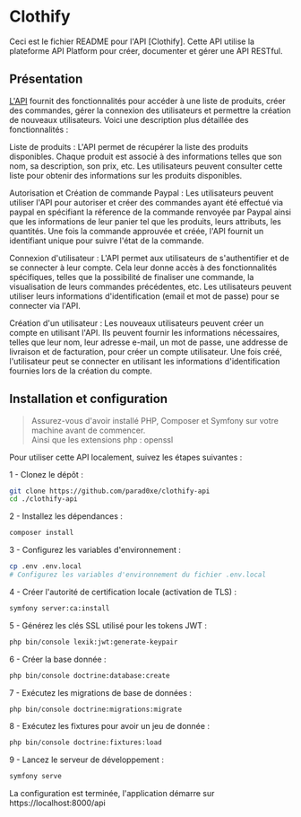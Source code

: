 # Clothify

Ceci est le fichier README pour l'API [Clothify]. Cette API utilise la plateforme API Platform pour créer, documenter et gérer une API RESTful.

## Présentation

[L'API](https://github.com/parad0xe/clothify-api) fournit des fonctionnalités pour accéder à une liste de produits, créer des commandes, gérer
la connexion des utilisateurs et permettre la création de nouveaux utilisateurs. Voici une description plus détaillée des fonctionnalités :

Liste de produits : L'API permet de récupérer la liste des produits disponibles. Chaque produit est associé à des informations telles que son nom, sa
description, son prix, etc. Les utilisateurs peuvent consulter cette liste pour obtenir des informations sur les produits disponibles.

Autorisation et Création de commande Paypal : Les utilisateurs peuvent utiliser l'API pour autoriser et créer des commandes ayant été effectué via
paypal en spécifiant la réference de la commande renvoyée par Paypal ainsi que les informations de leur panier tel que les produits, leurs attributs, 
les quantités. Une fois la commande approuvée et créée, l'API fournit un identifiant unique pour suivre l'état de la commande.

Connexion d'utilisateur : L'API permet aux utilisateurs de s'authentifier et de se connecter à leur compte. Cela leur donne accès à des
fonctionnalités spécifiques, telles que la possibilité de finaliser une commande, la visualisation de leurs commandes précédentes, etc. 
Les utilisateurs peuvent utiliser leurs informations d'identification (email et mot de passe) pour se connecter via l'API.

Création d'un utilisateur : Les nouveaux utilisateurs peuvent créer un compte en utilisant l'API. Ils peuvent fournir les informations nécessaires,
telles que leur nom, leur adresse e-mail, un mot de passe, une addresse de livraison et de facturation, pour créer un compte utilisateur. Une fois
créé, l'utilisateur peut se connecter en utilisant les informations d'identification fournies lors de la création du compte.

## Installation et configuration

> Assurez-vous d'avoir installé PHP, Composer et Symfony sur votre machine avant de commencer.\
> Ainsi que les extensions php : openssl

Pour utiliser cette API localement, suivez les étapes suivantes :

1 - Clonez le dépôt :
```bash
git clone https://github.com/parad0xe/clothify-api
cd ./clothify-api
```

2 - Installez les dépendances :
```bash
composer install
```

3 - Configurez les variables d'environnement :
```bash
cp .env .env.local
# Configurez les variables d'environnement du fichier .env.local
```

4 - Créer l'autorité de certification locale (activation de TLS) :
```bash
symfony server:ca:install
```

5 - Générez les clés SSL utilisé pour les tokens JWT :
```bash
php bin/console lexik:jwt:generate-keypair
```

6 - Créer la base donnée :
```bash
php bin/console doctrine:database:create
```

7 - Exécutez les migrations de base de données :
```bash
php bin/console doctrine:migrations:migrate
```

8 - Exécutez les fixtures pour avoir un jeu de donnée :
```bash
php bin/console doctrine:fixtures:load
```

9 - Lancez le serveur de développement :
```bash
symfony serve
```

La configuration est terminée, l'application démarre sur https://localhost:8000/api